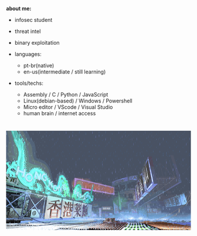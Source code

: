 **about me:**

  - infosec student
  - threat intel
  - binary exploitation
    
- languages:
  
    - pt-br(native)
    - en-us(intermediate / still learning)

- tools/techs:
  
  - Assembly / C / Python / JavaScript
  - Linux(debian-based) / Windows / Powershell
  - Micro editor / VScode / Visual Studio
  - human brain / internet access 

#
![sf3-yang-stage](sf3-3rd-strike-yang-stage-hongkong.gif)
#



